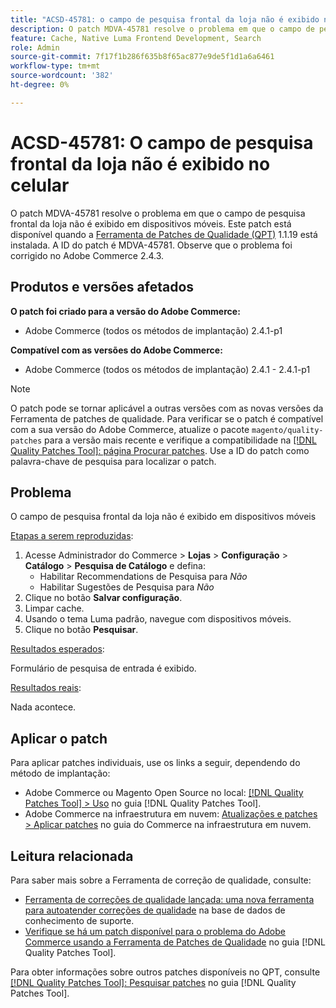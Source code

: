 ```yaml
---
title: "ACSD-45781: o campo de pesquisa frontal da loja não é exibido no celular"
description: O patch MDVA-45781 resolve o problema em que o campo de pesquisa frontal da loja não é exibido em dispositivos móveis. Este patch está disponível quando a [Ferramenta de correções de qualidade (QPT)](https://experienceleague.adobe.com/en/docs/commerce-knowledge-base/kb/announcements/commerce-announcements/magento-quality-patches-released-new-tool-to-self-serve-quality-patches) 1.1.19 está instalada. A ID do patch é MDVA-45781. Observe que o problema foi corrigido no Adobe Commerce 2.4.3.
feature: Cache, Native Luma Frontend Development, Search
role: Admin
source-git-commit: 7f17f1b286f635b8f65ac877e9de5f1d1a6a6461
workflow-type: tm+mt
source-wordcount: '382'
ht-degree: 0%

---
```


# ACSD-45781: O campo de pesquisa frontal da loja não é exibido no celular

O patch MDVA-45781 resolve o problema em que o campo de pesquisa frontal da loja não é exibido em dispositivos móveis. Este patch está disponível quando a [Ferramenta de Patches de Qualidade (QPT)](https://experienceleague.adobe.com/en/docs/commerce-knowledge-base/kb/announcements/commerce-announcements/magento-quality-patches-released-new-tool-to-self-serve-quality-patches) 1.1.19 está instalada. A ID do patch é MDVA-45781. Observe que o problema foi corrigido no Adobe Commerce 2.4.3.

## Produtos e versões afetados

**O patch foi criado para a versão do Adobe Commerce:**

* Adobe Commerce (todos os métodos de implantação) 2.4.1-p1

**Compatível com as versões do Adobe Commerce:**

* Adobe Commerce (todos os métodos de implantação) 2.4.1 - 2.4.1-p1

>[!NOTE]
>
>O patch pode se tornar aplicável a outras versões com as novas versões da Ferramenta de patches de qualidade. Para verificar se o patch é compatível com a sua versão do Adobe Commerce, atualize o pacote `magento/quality-patches` para a versão mais recente e verifique a compatibilidade na [[!DNL Quality Patches Tool]: página Procurar patches](https://experienceleague.adobe.com/en/docs/commerce-knowledge-base/kb/announcements/commerce-announcements/magento-quality-patches-released-new-tool-to-self-serve-quality-patches). Use a ID do patch como palavra-chave de pesquisa para localizar o patch.

## Problema

O campo de pesquisa frontal da loja não é exibido em dispositivos móveis

<u>Etapas a serem reproduzidas</u>:

1. Acesse Administrador do Commerce > **Lojas** > **Configuração** > **Catálogo** > **Pesquisa de Catálogo** e defina:
   * Habilitar Recommendations de Pesquisa para *Não*
   * Habilitar Sugestões de Pesquisa para *Não*
1. Clique no botão **Salvar configuração**.
1. Limpar cache.
1. Usando o tema Luma padrão, navegue com dispositivos móveis.
1. Clique no botão **Pesquisar**.

<u>Resultados esperados</u>:

Formulário de pesquisa de entrada é exibido.

<u>Resultados reais</u>:

Nada acontece.

## Aplicar o patch

Para aplicar patches individuais, use os links a seguir, dependendo do método de implantação:

* Adobe Commerce ou Magento Open Source no local: [[!DNL Quality Patches Tool] > Uso](/help/tools/quality-patches-tool/usage.md) no guia [!DNL Quality Patches Tool].
* Adobe Commerce na infraestrutura em nuvem: [Atualizações e patches > Aplicar patches](https://experienceleague.adobe.com/docs/commerce-cloud-service/user-guide/develop/upgrade/apply-patches.html) no guia do Commerce na infraestrutura em nuvem.

## Leitura relacionada

Para saber mais sobre a Ferramenta de correção de qualidade, consulte:

* [Ferramenta de correções de qualidade lançada: uma nova ferramenta para autoatender correções de qualidade](https://experienceleague.adobe.com/en/docs/commerce-knowledge-base/kb/announcements/commerce-announcements/magento-quality-patches-released-new-tool-to-self-serve-quality-patches) na base de dados de conhecimento de suporte.
* [Verifique se há um patch disponível para o problema do Adobe Commerce usando a Ferramenta de Patches de Qualidade](/help/tools/quality-patches-tool/patches-available-in-qpt/check-patch-for-magento-issue-with-magento-quality-patches.md) no guia [!DNL Quality Patches Tool].

Para obter informações sobre outros patches disponíveis no QPT, consulte [[!DNL Quality Patches Tool]: Pesquisar patches](https://experienceleague.adobe.com/tools/commerce-quality-patches/index.html) no guia [!DNL Quality Patches Tool].
